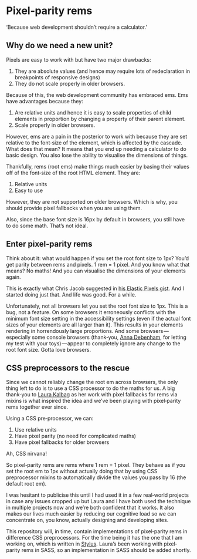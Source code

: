 Pixel‐parity rems
===

‘Because web development shouldn’t require a calculator.’

Why do we need a new unit?
---

Pixels are easy to work with but have two major drawbacks:

1. They are absolute values (and hence may require lots of redeclaration in breakpoints of responsive designs)
2. They do not scale properly in older browsers.

Because of this, the web development community has embraced ems. Ems have advantages because they:

1. Are relative units and hence it is easy to scale properties of child elements in proportion by changing a property of their parent element.
2. Scale properly in older browsers.

However, ems are a pain in the posterior to work with because they are set relative to the font‐size of the element, which is affected by the cascade. What does that mean? It means that you end up needing a calculator to do basic design. You also lose the ability to visualise the dimensions of things.

Thankfully, rems (root ems) make things much easier by basing their values off of the font‐size of the root HTML element. They are:

1. Relative units
2. Easy to use

However, they are not supported on older browsers. Which is why, you should provide pixel fallbacks when you are using them.

Also, since the base font size is 16px by default in browsers, you still have to do some math. That’s not ideal.

Enter pixel‐parity rems
---

Think about it: what would happen if you set the root font size to 1px? You’d get parity between rems and pixels. 1 rem = 1 pixel. And you know what that means? No maths! And you can visualise the dimensions of your elements again.

This is exactly what Chris Jacob suggested in [his Elastic Pixels gist](http://jsbin.com/acide4/8). And I started doing just that. And life was good. For a while.

Unfortunately, not all browsers let you set the root font size to 1px. This is a bug, not a feature. On some browsers it erroneously conflicts with the minimum font size setting in the accessibility settings (even if the actual font sizes of your elements are all larger than it). This results in your elements rendering in horrendously large proportions. And some browsers&#8202;—&#8202;especially some console browsers (thank‐you, [Anna Debenham](http://maban.co.uk), for letting my test with your toys)&#8202;—&#8202;appear to completely ignore any change to the root font size. Gotta love browsers.

CSS preprocessors to the rescue
---

Since we cannot reliably change the root em across browsers, the only thing left to do is to use a CSS processor to do the maths for us. A big thank‐you to [Laura Kalbag](http://laurakalbag.com) as her work with pixel fallbacks for rems via mixins is what inspired the idea and we’ve been playing with pixel‐parity rems together ever since.

Using a CSS pre‐processor, we can:

1. Use relative units
2. Have pixel parity (no need for complicated maths)
3. Have pixel fallbacks for older browsers

Ah, CSS nirvana!

So pixel‐parity rems are rems where 1 rem = 1 pixel. They behave as if you set the root em to 1px without actually doing that by using CSS preprocessor mixins to automatically divide the values you pass by 16 (the default root em).

I was hesitant to publicise this until I had used it in a few real‐world projects in case any issues cropped up but Laura and I have both used the technique in multiple projects now and we’re both confident that it works. It also makes our lives much easier by reducing our cognitive load so we can concentrate on, you know, actually designing and developing sites.

This repository will, in time, contain implementations of pixel‐parity rems in difference CSS preprocessors. For the time being it has the one that I am working on, which is written in [Stylus](http://learnboost.github.com/stylus/). Laura’s been working with pixel‐parity rems in SASS, so an implementation in SASS should be added shortly.
